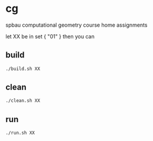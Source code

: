 cg
==

spbau computational geometry course home assignments

let XX be in set { "01" }
then you can

build
-----
```bash
./build.sh XX
```
clean
-----
```bash
./clean.sh XX
```
run
---
```bash
./run.sh XX
```
